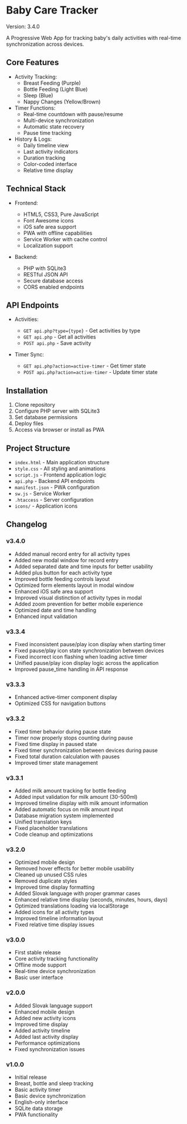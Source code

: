 # Baby Care Tracker

Version: 3.4.0

A Progressive Web App for tracking baby's daily activities with real-time synchronization across devices.

## Core Features

- Activity Tracking:
  - Breast Feeding (Purple)
  - Bottle Feeding (Light Blue)
  - Sleep (Blue)
  - Nappy Changes (Yellow/Brown)
- Timer Functions:
  - Real-time countdown with pause/resume
  - Multi-device synchronization
  - Automatic state recovery
  - Pause time tracking
- History & Logs:
  - Daily timeline view
  - Last activity indicators
  - Duration tracking
  - Color-coded interface
  - Relative time display

## Technical Stack

- Frontend:
  - HTML5, CSS3, Pure JavaScript
  - Font Awesome icons
  - iOS safe area support
  - PWA with offline capabilities
  - Service Worker with cache control
  - Localization support

- Backend:
  - PHP with SQLite3
  - RESTful JSON API
  - Secure database access
  - CORS enabled endpoints

## API Endpoints

- Activities:
  - `GET api.php?type={type}` - Get activities by type
  - `GET api.php` - Get all activities
  - `POST api.php` - Save activity

- Timer Sync:
  - `GET api.php?action=active-timer` - Get timer state
  - `POST api.php?action=active-timer` - Update timer state

## Installation

1. Clone repository
2. Configure PHP server with SQLite3
3. Set database permissions
4. Deploy files
5. Access via browser or install as PWA

## Project Structure

- `index.html` - Main application structure
- `style.css` - All styling and animations
- `script.js` - Frontend application logic
- `api.php` - Backend API endpoints
- `manifest.json` - PWA configuration
- `sw.js` - Service Worker
- `.htaccess` - Server configuration
- `icons/` - Application icons

## Changelog

### v3.4.0
- Added manual record entry for all activity types
- Added new modal window for record entry
- Added separated date and time inputs for better usability
- Added plus button for each activity type
- Improved bottle feeding controls layout
- Optimized form elements layout in modal window
- Enhanced iOS safe area support
- Improved visual distinction of activity types in modal
- Added zoom prevention for better mobile experience
- Optimized date and time handling
- Enhanced input validation

### v3.3.4
- Fixed inconsistent pause/play icon display when starting timer
- Fixed pause/play icon state synchronization between devices
- Fixed incorrect icon flashing when loading active timer
- Unified pause/play icon display logic across the application
- Improved pause_time handling in API response

### v3.3.3
- Enhanced active-timer component display
- Optimized CSS for navigation buttons

### v3.3.2
- Fixed timer behavior during pause state
- Timer now properly stops counting during pause
- Fixed time display in paused state
- Fixed timer synchronization between devices during pause
- Fixed total duration calculation with pauses
- Improved timer state management

### v3.3.1
- Added milk amount tracking for bottle feeding
- Added input validation for milk amount (30-500ml)
- Improved timeline display with milk amount information
- Added automatic focus on milk amount input
- Database migration system implemented
- Unified translation keys
- Fixed placeholder translations
- Code cleanup and optimizations

### v3.2.0
- Optimized mobile design
- Removed hover effects for better mobile usability
- Cleaned up unused CSS rules
- Removed duplicate styles
- Improved time display formatting
- Added Slovak language with proper grammar cases
- Enhanced relative time display (seconds, minutes, hours, days)
- Optimized translations loading via localStorage
- Added icons for all activity types
- Improved timeline information layout
- Fixed relative time display issues

### v3.0.0
- First stable release
- Core activity tracking functionality
- Offline mode support
- Real-time device synchronization
- Basic user interface

### v2.0.0
- Added Slovak language support
- Enhanced mobile design
- Added new activity icons
- Improved time display
- Added activity timeline
- Added last activity display
- Performance optimizations
- Fixed synchronization issues

### v1.0.0
- Initial release
- Breast, bottle and sleep tracking
- Basic activity timer
- Basic device synchronization
- English-only interface
- SQLite data storage
- PWA functionality